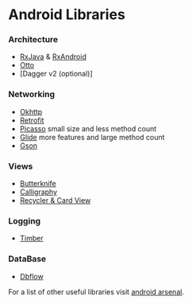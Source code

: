 # Android Libraries


### Architecture
- [RxJava](https://github.com/ReactiveX/RxJava) & [RxAndroid](https://github.com/ReactiveX/RxAndroid)
- [Otto](http://square.github.io/otto/)
- [Dagger v2 (optional)]  

### Networking
- [Okhttp](http://square.github.io/okhttp/)
- [Retrofit](https://github.com/square/retrofit)
- [Picasso](http://square.github.io/picasso/) small size and less method count
- [Glide](https://github.com/bumptech/glide) more features and large method count 
- [Gson](https://code.google.com/p/google-gson/) 

### Views
- [Butterknife](http://jakewharton.github.io/butterknife/)
- [Calligraphy](https://github.com/chrisjenx/Calligraphy)
- [Recycler & Card View](https://developer.android.com/intl/ja/training/material/lists-cards.html)

### Logging
- [Timber](https://github.com/JakeWharton/timber)

### DataBase
- [Dbflow](https://github.com/Raizlabs/DBFlow)


For a list of other useful libraries visit [android arsenal](http://android-arsenal.com).
